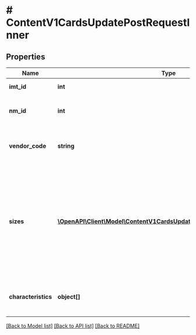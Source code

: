 # # ContentV1CardsUpdatePostRequestInner

## Properties

Name | Type | Description | Notes
------------ | ------------- | ------------- | -------------
**imt_id** | **int** | Идентификатор карточки товара | [optional]
**nm_id** | **int** | Числовой идентификатор номенклатуры Wildberries | [optional]
**vendor_code** | **string** | Вендор код, текстовый идентификатор номенклатуры поставщика | [optional]
**sizes** | [**\OpenAPI\Client\Model\ContentV1CardsUpdatePostRequestInnerSizesInner[]**](ContentV1CardsUpdatePostRequestInnerSizesInner.md) | Массив размеров для номенклатуры (для безразмерного товара все равно нужно передавать данный массив с одним элементом и нулевым размером, но с ценой и баркодом) | [optional]
**characteristics** | **object[]** | Массив характеристик, индивидуальный для каждой категории | [optional]

[[Back to Model list]](../../README.md#models) [[Back to API list]](../../README.md#endpoints) [[Back to README]](../../README.md)
